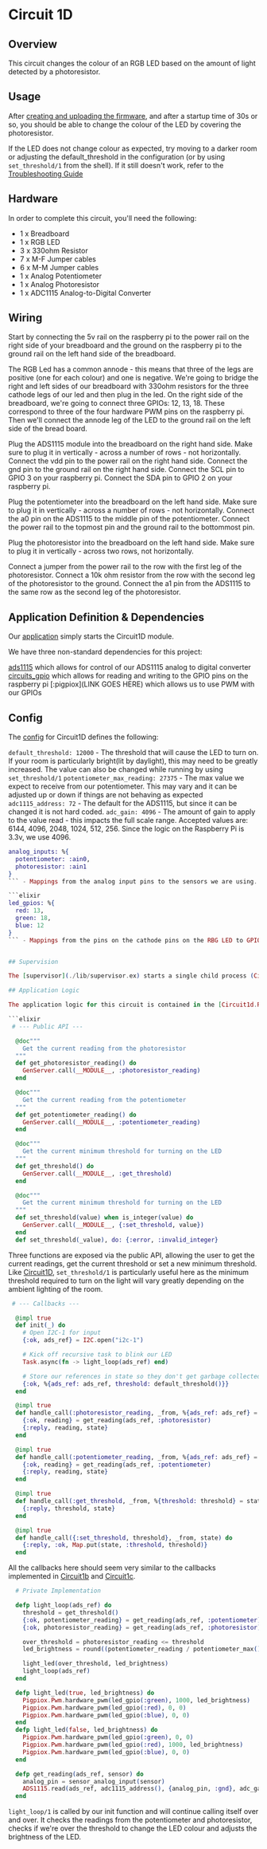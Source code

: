 # Circuit 1D

## Overview

This circuit changes the colour of an RGB LED based on the amount of light detected by a photoresistor.

## Usage

After [creating and uploading the firmware](../../FIRMWARE.md), and after a startup time of 30s or so, you should be able to change the colour of the LED by covering the photoresistor.

If the LED does not change colour as expected, try moving to a darker room or adjusting the default_threshold in the configuration (or by using `set_threshold/1` from the shell).  If it still doesn't work, refer to the [Troubleshooting Guide](../../TROUBLESHOOTING.md)

## Hardware

In order to complete this circuit, you'll need the following:

- 1 x Breadboard
- 1 x RGB LED
- 3 x 330ohm Resistor
- 7 x M-F Jumper cables
- 6 x M-M Jumper cables
- 1 x Analog Potentiometer
- 1 x Analog Photoresistor
- 1 x ADC1115 Analog-to-Digital Converter

## Wiring

Start by connecting the 5v rail on the raspberry pi to the power rail on the right side of your breadboard and the ground on the raspberry pi to the ground rail on the left hand side of the breadboard.

The RGB Led has a common annode - this means that three of the legs are positive (one for each colour) and one is negative.  We're going to bridge the right and left sides of our breadboard with 330ohm resistors for the three cathode legs of our led and then plug in the led.  On the right side of the breadboard, we're going to connect three GPIOs:  12, 13, 18.  These correspond to three of the four hardware PWM pins on the raspberry pi.  Then we'll connect the annode leg of the LED to the ground rail on the left side of the bread board.

Plug the ADS1115 module into the breadboard on the right hand side.  Make sure to plug it in vertically - across a number of rows - not horizontally.  Connect the vdd pin to the power rail on the right hand side.  Connect the gnd pin to the ground rail on the right hand side.  Connect the SCL pin to GPIO 3 on your raspberry pi.  Connect the SDA pin to GPIO 2 on your raspberry pi.

Plug the potentiometer into the breadboard on the left hand side.  Make sure to plug it in vertically - across a number of rows - not horizontally. Connect the a0 pin on the ADS1115 to the middle pin of the potentiometer.  Connect the power rail to the topmost pin and the ground rail to the bottommost pin.

Plug the photoresistor into the breadboard on the left hand side.  Make sure to plug it in vertically - across two rows, not horizontally.

Connect a jumper from the power rail to the row with the first leg of the photoresistor.  Connect a 10k ohm resistor from the row with the second leg of the photoresistor to the ground.  Connect the a1 pin from the ADS1115 to the same row as the second leg of the photoresistor.


## Application Definition & Dependencies

Our [application](./mix.exs) simply starts the Circuit1D module.

We have three non-standard dependencies for this project:

[ads1115](https://hexdocs.pm/ads1115/readme.html) which allows for control of our ADS1115 analog to digital converter
[circuits_gpio](https://hexdocs.pm/circuits_gpio/Circuits.GPIO.html) which allows for reading and writing to the GPIO pins on the raspberry pi
[:pigpiox](LINK GOES HERE) which allows us to use PWM with our GPIOs

## Config

The [config](./config/config.exs) for Circuit1D defines the following:

`default_threshold: 12000` - The threshold that will cause the LED to turn on.  If your room is particularly bright(lit by daylight), this may need to be greatly increased.  The value can also be changed while running by using `set_threshold/1`
`potentiometer_max_reading: 27375` - The max value we expect to receive from our potentiometer.  This may vary and it can be adjusted up or down if things are not behaving as expected
`adc1115_address: 72` - The default for the ADS1115, but since it can be changed it is not hard coded.
`adc_gain: 4096` - The amount of gain to apply to the value read - this impacts the full scale range.  Accepted values are: 6144, 4096, 2048, 1024, 512, 256.  Since the logic on the Raspberry Pi is 3.3v, we use 4096.

```elixir
analog_inputs: %{
  potentiometer: :ain0,
  photoresistor: :ain1
}
``` - Mappings from the analog input pins to the sensors we are using.

```elixir
led_gpios: %{
  red: 13,
  green: 18,
  blue: 12
}
``` - Mappings from the pins on the cathode pins on the RBG LED to GPIO pins on the Raspberry Pi.


## Supervision

The [supervisor](./lib/supervisor.ex) starts a single child process (Circuit1d.RGB), and it specifies a `:one_for_one` strategy, which means if the child process dies, the supervisor will start a new one. 

## Application Logic

The application logic for this circuit is contained in the [Circuit1d.RGB module](./lib/rgb.ex).

```elixir
 # --- Public API ---

  @doc"""
    Get the current reading from the photoresistor
  """
  def get_photoresistor_reading() do
    GenServer.call(__MODULE__, :photoresistor_reading)
  end

  @doc"""
    Get the current reading from the potentiometer
  """
  def get_potentiometer_reading() do
    GenServer.call(__MODULE__, :potentiometer_reading)
  end

  @doc"""
    Get the current minimum threshold for turning on the LED
  """
  def get_threshold() do
    GenServer.call(__MODULE__, :get_threshold)
  end

  @doc"""
    Get the current minimum threshold for turning on the LED
  """
  def set_threshold(value) when is_integer(value) do
    GenServer.call(__MODULE__, {:set_threshold, value})
  end
  def set_threshold(_value), do: {:error, :invalid_integer}
```

Three functions are exposed via the public API, allowing the user to get the current readings, get the current threshold or set a new minimum threshold.  Like [Circuit1D](../../circuit1d/), `set_threshold/1` is particularly useful here as the minimum threshold required to turn on the light will vary greatly depending on the ambient lighting of the room.


```elixir
 # --- Callbacks ---

  @impl true
  def init(_) do
    # Open I2C-1 for input
    {:ok, ads_ref} = I2C.open("i2c-1")

    # Kick off recursive task to blink our LED
    Task.async(fn -> light_loop(ads_ref) end)

    # Store our references in state so they don't get garbage collected
    {:ok, %{ads_ref: ads_ref, threshold: default_threshold()}}
  end

  @impl true
  def handle_call(:photoresistor_reading, _from, %{ads_ref: ads_ref} = state) do
    {:ok, reading} = get_reading(ads_ref, :photoresistor)
    {:reply, reading, state}
  end

  @impl true
  def handle_call(:potentiometer_reading, _from, %{ads_ref: ads_ref} = state) do
    {:ok, reading} = get_reading(ads_ref, :potentiometer)
    {:reply, reading, state}
  end

  @impl true
  def handle_call(:get_threshold, _from, %{threshold: threshold} = state) do
    {:reply, threshold, state}
  end

  @impl true
  def handle_call({:set_threshold, threshold}, _from, state) do
    {:reply, :ok, Map.put(state, :threshold, threshold)}
  end
```

All the callbacks here should seem very similar to the callbacks implemented in [Circuit1b](../../circuit1b/) and [Circuit1c](../../circuit1c/).

```elixir
  # Private Implementation

  defp light_loop(ads_ref) do
    threshold = get_threshold()
    {:ok, potentiometer_reading} = get_reading(ads_ref, :potentiometer)
    {:ok, photoresistor_reading} = get_reading(ads_ref, :photoresistor)

    over_threshold = photoresistor_reading <= threshold
    led_brightness = round((potentiometer_reading / potentiometer_max()) * 1_000_000) + 50

    light_led(over_threshold, led_brightness)
    light_loop(ads_ref)
  end

  defp light_led(true, led_brightness) do
    Pigpiox.Pwm.hardware_pwm(led_gpio(:green), 1000, led_brightness)
    Pigpiox.Pwm.hardware_pwm(led_gpio(:red), 0, 0)
    Pigpiox.Pwm.hardware_pwm(led_gpio(:blue), 0, 0)
  end
  defp light_led(false, led_brightness) do
    Pigpiox.Pwm.hardware_pwm(led_gpio(:green), 0, 0)
    Pigpiox.Pwm.hardware_pwm(led_gpio(:red), 1000, led_brightness)
    Pigpiox.Pwm.hardware_pwm(led_gpio(:blue), 0, 0)
  end

  defp get_reading(ads_ref, sensor) do
    analog_pin = sensor_analog_input(sensor)
    ADS1115.read(ads_ref, adc1115_address(), {analog_pin, :gnd}, adc_gain())
  end
```

`light_loop/1` is called by our init function and will continue calling itself over and over.  It checks the readings from the potentiometer and photoresistor, checks if we're over the threshold to change the LED colour and adjusts the brightness of the LED.
